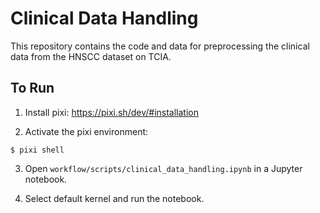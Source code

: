# Clinical Data Handling

This repository contains the code and data for preprocessing the clinical data from the HNSCC dataset on TCIA.

## To Run

1. Install pixi: https://pixi.sh/dev/#installation

2. Activate the pixi environment:
```shell
$ pixi shell
```

3. Open ```workflow/scripts/clinical_data_handling.ipynb``` in a Jupyter notebook.

4. Select default kernel and run the notebook.


